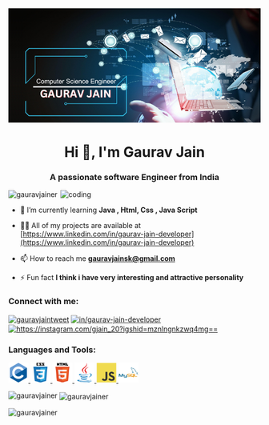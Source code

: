  ![logo](https://github.com/GauravJainEr/GauravJainEr/blob/main/logoBanner.png)
<h1 align="center">Hi 👋, I'm Gaurav Jain</h1>
<h3 align="center">A passionate software Engineer from India</h3>

<img align = "right" alt = "coding" width = "400" src="https://media1.giphy.com/media/v1.Y2lkPTc5MGI3NjExMGJqc3lpN2t0dW9qNmdqOW42bmM3ODRnc3AyeWNvMWJzYzVycGg2diZlcD12MV9naWZzX3NlYXJjaCZjdD1n/qgQUggAC3Pfv687qPC/giphy.gif">

<p align="left"> <img src="https://komarev.com/ghpvc/?username=gauravjainer&label=Profile%20views&color=0e75b6&style=flat" alt="gauravjainer" /> </p>

- 🌱 I’m currently learning **Java , Html, Css , Java Script**

- 👨‍💻 All of my projects are available at [https://www.linkedin.com/in/gaurav-jain-developer](https://www.linkedin.com/in/gaurav-jain-developer)

- 📫 How to reach me **gauravjainsk@gmail.com**

- ⚡ Fun fact **I think i have very interesting and attractive personality**

<h3 align="left">Connect with me:</h3>
<p align="left">
<a href="https://twitter.com/gauravjaintweet" target="blank"><img align="center" src="https://raw.githubusercontent.com/rahuldkjain/github-profile-readme-generator/master/src/images/icons/Social/twitter.svg" alt="gauravjaintweet" height="30" width="40" /></a>
<a href="https://linkedin.com/in/in/gaurav-jain-developer" target="blank"><img align="center" src="https://raw.githubusercontent.com/rahuldkjain/github-profile-readme-generator/master/src/images/icons/Social/linked-in-alt.svg" alt="in/gaurav-jain-developer" height="30" width="40" /></a>
<a href="https://instagram.com/https://instagram.com/gjain_20?igshid=mznlngnkzwq4mg==" target="blank"><img align="center" src="https://raw.githubusercontent.com/rahuldkjain/github-profile-readme-generator/master/src/images/icons/Social/instagram.svg" alt="https://instagram.com/gjain_20?igshid=mznlngnkzwq4mg==" height="30" width="40" /></a>
</p>

<h3 align="left">Languages and Tools:</h3>
<p align="left"> <a href="https://www.cprogramming.com/" target="_blank" rel="noreferrer"> <img src="https://raw.githubusercontent.com/devicons/devicon/master/icons/c/c-original.svg" alt="c" width="40" height="40"/> </a> <a href="https://www.w3schools.com/css/" target="_blank" rel="noreferrer"> <img src="https://raw.githubusercontent.com/devicons/devicon/master/icons/css3/css3-original-wordmark.svg" alt="css3" width="40" height="40"/> </a> <a href="https://www.w3.org/html/" target="_blank" rel="noreferrer"> <img src="https://raw.githubusercontent.com/devicons/devicon/master/icons/html5/html5-original-wordmark.svg" alt="html5" width="40" height="40"/> </a> <a href="https://www.java.com" target="_blank" rel="noreferrer"> <img src="https://raw.githubusercontent.com/devicons/devicon/master/icons/java/java-original.svg" alt="java" width="40" height="40"/> </a> <a href="https://developer.mozilla.org/en-US/docs/Web/JavaScript" target="_blank" rel="noreferrer"> <img src="https://raw.githubusercontent.com/devicons/devicon/master/icons/javascript/javascript-original.svg" alt="javascript" width="40" height="40"/> </a> <a href="https://www.mysql.com/" target="_blank" rel="noreferrer"> <img src="https://raw.githubusercontent.com/devicons/devicon/master/icons/mysql/mysql-original-wordmark.svg" alt="mysql" width="40" height="40"/> </a> </p>

<p><img align="left" src="https://github-readme-stats.vercel.app/api/top-langs?username=gauravjainer&show_icons=true&locale=en&layout=compact" alt="gauravjainer" /></p>

<p>&nbsp;<img align="center" src="https://github-readme-stats.vercel.app/api?username=gauravjainer&show_icons=true&locale=en" alt="gauravjainer" /></p>

<p><img align="center" src="https://github-readme-streak-stats.herokuapp.com/?user=gauravjainer&" alt="gauravjainer" /></p>
